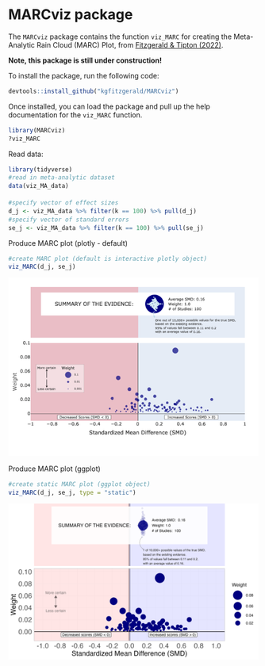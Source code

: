 # MARCviz package

The `MARCviz` package contains the function `viz_MARC` for creating the
Meta-Analytic Rain Cloud (MARC) Plot, from [Fitzgerald & Tipton
(2022)](https://www.tandfonline.com/doi/abs/10.1080/19345747.2022.2031366).

**Note, this package is still under construction!**

To install the package, run the following code:

``` r
devtools::install_github("kgfitzgerald/MARCviz")
```

Once installed, you can load the package and pull up the help
documentation for the `viz_MARC` function.

``` r
library(MARCviz)
?viz_MARC
```

Read data:

``` r
library(tidyverse)
#read in meta-analytic dataset
data(viz_MA_data)

#specify vector of effect sizes
d_j <- viz_MA_data %>% filter(k == 100) %>% pull(d_j)
#specify vector of standard errors
se_j <- viz_MA_data %>% filter(k == 100) %>% pull(se_j)
```

Produce MARC plot (plotly - default)

``` r
#create MARC plot (default is interactive plotly object)
viz_MARC(d_j, se_j)
```

![](README_files/figure-gfm/unnamed-chunk-3-1.png)

Produce MARC plot (ggplot)

``` r
#create static MARC plot (ggplot object)
viz_MARC(d_j, se_j, type = "static")
```
![](README_files/static.png)
<!-- -->
